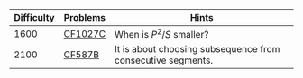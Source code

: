 | Difficulty | Problems | Hints |
| -------- | -------- | -------- |
| 1600 | [CF1027C](https://codeforces.com/problemset/problem/1027/C) | When is $P^2/S$ smaller? |
| 2100 | [CF587B](https://codeforces.com/problemset/problem/587/B) | It is about choosing subsequence from consecutive segments. |